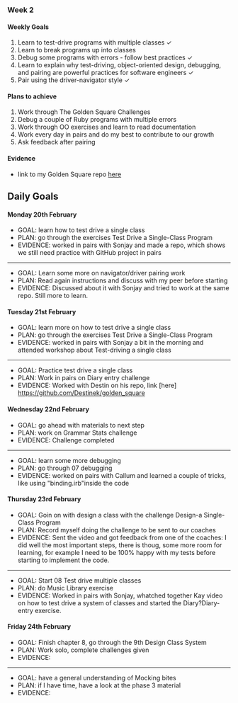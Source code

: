 ### Week 2

#### Weekly Goals

1. Learn to test-drive programs with multiple classes ✓
2. Learn to break programs up into classes
3. Debug some programs with errors - follow best practices ✓
3. Learn to explain why test-driving, object-oriented design, debugging, and pairing are powerful practices for software engineers ✓
4. Pair using the driver-navigator style ✓

#### Plans to achieve
1. Work through The Golden Square Challenges 
2. Debug a couple of Ruby programs with multiple errors
3. Work through OO exercises and learn to read documentation
4. Work every day in pairs and do my best to contribute to our growth
5. Ask feedback after pairing

#### Evidence
- link to my Golden Square repo [here](https://github.com/ValeSer/golden-square)

## Daily Goals

#### Monday 20th February
- GOAL: learn how to test drive a single class
- PLAN: go through the exercises Test Drive a Single-Class Program
- EVIDENCE: worked in pairs with Sonjay and made a repo, which shows we still need practice with GitHub project in pairs

-----
- GOAL: Learn some more on navigator/driver pairing work
- PLAN: Read again instructions and discuss with my peer before starting
- EVIDENCE: Discussed about it with Sonjay and tried to work at the same repo. Still more to learn.

#### Tuesday 21st February
- GOAL: learn more on how to test drive a single class
- PLAN: go through the exercises Test Drive a Single-Class Program
- EVIDENCE: worked in pairs with Sonjay a bit in the morning and attended workshop about Test-driving a single class
-----
- GOAL: Practice test drive a single class
- PLAN: Work in pairs on Diary entry challenge
- EVIDENCE: Worked with Destin on his repo, link [here] https://github.com/Destinek/golden_square

#### Wednesday 22nd February
- GOAL: go ahead with materials to next step
- PLAN: work on Grammar Stats challenge
- EVIDENCE: Challenge completed 

-----
- GOAL: learn some more debugging
- PLAN: go through 07 debugging 
- EVIDENCE: worked on pairs with Callum and learned a couple of tricks, like using "binding.irb"inside the code

#### Thursday 23rd February
- GOAL:  Goin on with design a class with the challenge Design-a Single-Class Program
- PLAN: Record myself doing the challenge to be sent to our coaches
- EVIDENCE: Sent the video and got feedback from one of the coaches: I did well the most important steps, there is thoug, some more room for learning, for example I need to be 100% happy with my tests before starting to implement the code. 

-----
- GOAL: Start 08 Test drive multiple classes
- PLAN: do Music Library exercise
- EVIDENCE: Worked in pairs with Sonjay, whatched together Kay video on how to test drive a system of classes and started the Diary?Diary-entry exercise.

#### Friday 24th February
- GOAL: Finish chapter 8, go through the 9th Design Class System 
- PLAN: Work solo, complete challenges given
- EVIDENCE: 

-----
- GOAL: have a general understanding of Mocking bites
- PLAN: if I have time, have a look at the phase 3 material 
- EVIDENCE: 